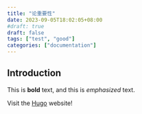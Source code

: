 ```yaml
---
title: "论重要性"
date: 2023-09-05T18:02:05+08:00
#draft: true
draft: false
tags: ["test", "good"]
categories: ["documentation"]
---
```

## Introduction

This is **bold** text, and this is *emphasized* text.

Visit the [Hugo](https://gohugo.io) website!
